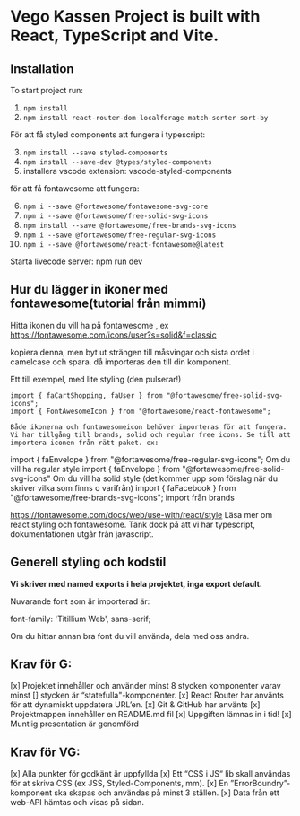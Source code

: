# Vego Kassen Project is built with React, TypeScript and Vite.

## Installation

To start project run:

1. `npm install`
2. `npm install react-router-dom localforage match-sorter sort-by`


För att få styled components att fungera i typescript:

3. `npm install --save styled-components`
4. `npm install --save-dev @types/styled-components`
5. installera vscode extension: vscode-styled-components


för att få fontawesome att fungera:

6. `npm i --save @fortawesome/fontawesome-svg-core`
7. `npm i --save @fortawesome/free-solid-svg-icons`
8. `npm install --save @fortawesome/free-brands-svg-icons`
9. `npm i --save @fortawesome/free-regular-svg-icons`
10. `npm i --save @fortawesome/react-fontawesome@latest`

 Starta livecode server: npm run dev


## Hur du lägger in ikoner med fontawesome(tutorial från mimmi)

Hitta ikonen du vill  ha på fontawesome , ex https://fontawesome.com/icons/user?s=solid&f=classic

<FontAwesomeIcon icon="fa-solid fa-user" />
kopiera denna, men byt ut strängen till måsvingar och sista ordet i camelcase och spara. då importeras den till din komponent. 
<FontAwesomeIcon icon={faUser}/>

Ett till exempel, med lite styling
<FontAwesomeIcon icon={faCartShopping} size="lg" color="white" beat/> (den pulserar!)

    import { faCartShopping, faUser } from "@fortawesome/free-solid-svg-icons";
    import { FontAwesomeIcon } from "@fortawesome/react-fontawesome";

    Både ikonerna och fontawesomeicon behöver importeras för att fungera.
    Vi har tillgång till brands, solid och regular free icons. Se till att importera iconen från rätt paket. ex:

<FontAwesomeIcon icon={faEnvelope}/>
    import { faEnvelope } from "@fortawesome/free-regular-svg-icons"; Om du vill ha regular style
    import { faEnvelope } from "@fortawesome/free-solid-svg-icons"  Om du vill ha solid style 
    (det kommer upp som förslag när du skriver vilka som finns o varifrån)

<FontAwesomeIcon icon={faFacebook} />
import { faFacebook } from "@fortawesome/free-brands-svg-icons"; import från brands

https://fontawesome.com/docs/web/use-with/react/style Läsa mer om react styling och fontawesome. Tänk dock på att vi har typescript, dokumentationen utgår från javascript. 



## Generell styling och kodstil

**Vi skriver med named exports i hela projektet, inga export default.**

Nuvarande font som är importerad är: 

font-family: 'Titillium Web', sans-serif;

Om du hittar annan bra font du vill använda, dela med oss andra. 


## Krav för G:
[x] Projektet innehåller och använder minst 8 stycken komponenter varav minst [] stycken är “statefulla"-komponenter.
[x] React Router har använts för att dynamiskt uppdatera URL’en.
[x] Git & GitHub har använts
[x] Projektmappen innehåller en README.md fil
[x] Uppgiften lämnas in i tid!
[x] Muntlig presentation är genomförd

## Krav för VG:
[x] Alla punkter för godkänt är uppfyllda
[x] Ett “CSS i JS“ lib skall användas för at skriva CSS (ex JSS, Styled-Components, mm).
[x] En ”ErrorBoundry”- komponent ska skapas och användas på minst 3 ställen.
[x] Data från ett web-API hämtas och visas på sidan.



